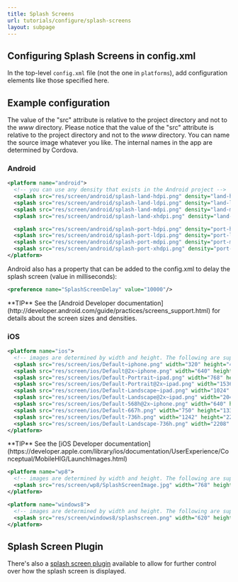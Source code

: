 ```yaml
---
title: Splash Screens
url: tutorials/configure/splash-screens
layout: subpage
---
```


## Configuring Splash Screens in config.xml

In the top-level `config.xml` file (not the one in `platforms`), add configuration elements like those specified here.

## Example configuration

The value of the "src" attribute is relative to the project directory and not to the *www* directory. Please notice that the value of the "src" attribute is relative to the project directory and not to the *www* directory. You can name the source image whatever you like. The internal names in the app are determined by Cordova.

### Android

```xml
<platform name="android">
  <!-- you can use any density that exists in the Android project -->
  <splash src="res/screen/android/splash-land-hdpi.png" density="land-hdpi"/>
  <splash src="res/screen/android/splash-land-ldpi.png" density="land-ldpi"/>
  <splash src="res/screen/android/splash-land-mdpi.png" density="land-mdpi"/>
  <splash src="res/screen/android/splash-land-xhdpi.png" density="land-xhdpi"/>

  <splash src="res/screen/android/splash-port-hdpi.png" density="port-hdpi"/>
  <splash src="res/screen/android/splash-port-ldpi.png" density="port-ldpi"/>
  <splash src="res/screen/android/splash-port-mdpi.png" density="port-mdpi"/>
  <splash src="res/screen/android/splash-port-xhdpi.png" density="port-xhdpi"/>
</platform>
```

Android also has a property that can be added to the config.xml to delay the splash screen (value in milliseconds):

```xml
<preference name="SplashScreenDelay" value="10000"/>
```

<div class="alert--info">**TIP** See the [Android Developer documentation](http://developer.android.com/guide/practices/screens_support.html) for details about the screen sizes and densities.</div>

### iOS

```xml
<platform name="ios">
  <!-- images are determined by width and height. The following are supported -->
  <splash src="res/screen/ios/Default~iphone.png" width="320" height="480"/>
  <splash src="res/screen/ios/Default@2x~iphone.png" width="640" height="960"/>
  <splash src="res/screen/ios/Default-Portrait~ipad.png" width="768" height="1024"/>
  <splash src="res/screen/ios/Default-Portrait@2x~ipad.png" width="1536" height="2048"/>
  <splash src="res/screen/ios/Default-Landscape~ipad.png" width="1024" height="768"/>
  <splash src="res/screen/ios/Default-Landscape@2x~ipad.png" width="2048" height="1536"/>
  <splash src="res/screen/ios/Default-568h@2x~iphone.png" width="640" height="1136"/>
  <splash src="res/screen/ios/Default-667h.png" width="750" height="1334"/>
  <splash src="res/screen/ios/Default-736h.png" width="1242" height="2208"/>
  <splash src="res/screen/ios/Default-Landscape-736h.png" width="2208" height="1242"/>
</platform>
```

<div class="alert--info">**TIP** See the [iOS Developer documentation](https://developer.apple.com/library/ios/documentation/UserExperience/Conceptual/MobileHIG/LaunchImages.html)</div>

```xml
<platform name="wp8">
  <!-- images are determined by width and height. The following are supported -->
  <splash src="res/screen/wp8/SplashScreenImage.jpg" width="768" height="1280"/>
</platform>

<platform name="windows8">
  <!-- images are determined by width and height. The following are supported -->
  <splash src="res/screen/windows8/splashscreen.png" width="620" height="300"/>
</platform>
```

## Splash Screen Plugin

There's also a [splash screen plugin](https://github.com/apache/cordova-plugin-splashscreen) available to allow for further control over how the splash screen is displayed.
